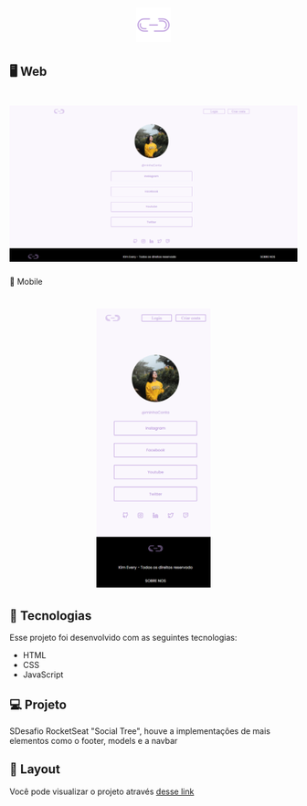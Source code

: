 <h1 align="center">
  <img  src="/assets/link-icon.png" width="60px" />
</h1>

## 🖥️ Web
<h1 align="center" display >
  <img  src="/assets/web1.png" width="1200px"  /> 
</h1>

📱 Mobile
<h1 align="center">
  <img  src="/assets/mobile.png" width="200px" />
</h1>



## 🚀 Tecnologias

Esse projeto foi desenvolvido com as seguintes tecnologias:

- HTML
- CSS
- JavaScript
## 💻 Projeto

SDesafio RocketSeat "Social Tree", houve a implementaçôes de mais elementos como o footer, models e a navbar

## 🔖 Layout
Você pode visualizar o projeto  através [desse link]( https://cleitonbarros.github.io/Social-Tree/)

























